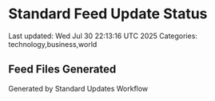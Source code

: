 # Standard Feed Update Status
Last updated: Wed Jul 30 22:13:16 UTC 2025
Categories: technology,business,world

## Feed Files Generated

Generated by Standard Updates Workflow
